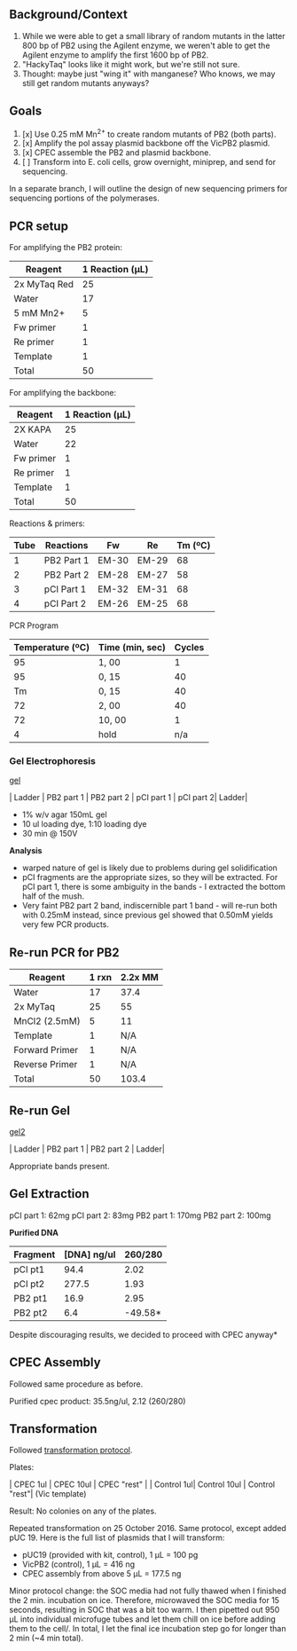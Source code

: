 ## Background/Context

1. While we were able to get a small library of random mutants in the latter 800 bp of PB2 using the Agilent enzyme, we weren't able to get the Agilent enzyme to amplify the first 1600 bp of PB2.
1. "HackyTaq" looks like it might work, but we're still not sure.
1. Thought: maybe just "wing it" with manganese? Who knows, we may still get random mutants anyways?

## Goals

1. [x] Use 0.25 mM Mn<sup>2+</sup> to create random mutants of PB2 (both parts).
1. [x] Amplify the pol assay plasmid backbone off the VicPB2 plasmid.
1. [x] CPEC assemble the PB2 and plasmid backbone.
1. [ ] Transform into E. coli cells, grow overnight, miniprep, and send for sequencing.

In a separate branch, I will outline the design of new sequencing primers for sequencing portions of the polymerases.

## PCR setup

For amplifying the PB2 protein:

| Reagent      | 1 Reaction (µL) |
|--------------|-----------------|
| 2x MyTaq Red | 25              |
| Water        | 17              |
| 5 mM Mn2+    | 5               |
| Fw primer    | 1               |
| Re primer    | 1               |
| Template     | 1               |
| Total        | 50              |

For amplifying the backbone:

| Reagent   | 1 Reaction (µL) |
|-----------|-----------------|
| 2X KAPA   | 25              |
| Water     | 22              |
| Fw primer | 1               |
| Re primer | 1               |
| Template  | 1               |
| Total     | 50              |

Reactions & primers:

| Tube | Reactions  | Fw    | Re    | Tm (ºC) |
|------|------------|-------|-------|---------|
| 1    | PB2 Part 1 | EM-30 | EM-29 | 68      |
| 2    | PB2 Part 2 | EM-28 | EM-27 | 58      |
| 3    | pCI Part 1 | EM-32 | EM-31 | 68      |
| 4    | pCI Part 2 | EM-26 | EM-25 | 68      |

PCR Program

| Temperature (ºC) | Time (min, sec) | Cycles |
|------------------|-----------------|--------|
| 95               | 1, 00           | 1      |
| 95               | 0, 15           | 40     |
| Tm               | 0, 15           | 40     |
| 72               | 2, 00           | 40     |
| 72               | 10, 00          | 1      |
| 4                | hold            | n/a    |

### Gel Electrophoresis

[gel](./20161018-gel-random-pb2-mutatns.JPG)

| Ladder | PB2 part 1 | PB2 part 2 | pCI part 1 | pCI part 2| Ladder|

- 1% w/v agar 150mL gel
- 10 ul loading dye, 1:10 loading dye
- 30 min @ 150V

**Analysis**
- warped nature of gel is likely due to problems during gel solidification
- pCI fragments are the appropriate sizes, so they will be extracted. For pCI part 1, there is some ambiguity in the bands - I extracted the bottom half of the mush.
- Very faint PB2 part 2 band, indiscernible part 1 band - will re-run both with 0.25mM instead, since previous gel showed that 0.50mM yields very few PCR products.

## Re-run PCR for PB2

| Reagent        | 1 rxn | 2.2x MM |
|----------------|-------|---------|
| Water          | 17    | 37.4    |
| 2x MyTaq       | 25    | 55      |
| MnCl2 (2.5mM)  | 5     | 11      |
| Template       | 1     | N/A     |
| Forward Primer | 1     | N/A     |
| Reverse Primer | 1     | N/A     |
| Total          | 50    | 103.4   |

## Re-run Gel

[gel2](./20161019-gel-pb2-rerun.JPG)

| Ladder | PB2 part 1 | PB2 part 2 | Ladder|

Appropriate bands present.

## Gel Extraction

pCI part 1: 62mg
pCI part 2: 83mg
PB2 part 1: 170mg
PB2 part 2: 100mg

**Purified DNA**

| Fragment | [DNA] ng/ul | 260/280 |
|----------|-------------|---------|
| pCI pt1  | 94.4        | 2.02    |
| pCI pt2  | 277.5       | 1.93    |
| PB2 pt1  | 16.9        | 2.95    |
| PB2 pt2  | 6.4         | -49.58*    |

Despite discouraging results, we decided to proceed with CPEC anyway*

## CPEC Assembly

Followed same procedure as before.

Purified cpec product: 35.5ng/ul, 2.12 (260/280)

## Transformation

Followed [transformation protocol](../../protocols/transformation.md).

Plates:

| CPEC 1ul | CPEC 10ul | CPEC "rest" |
| Control 1ul| Control 10ul | Control "rest"| (Vic template)

Result: No colonies on any of the plates.

Repeated transformation on 25 October 2016. Same protocol, except added pUC 19. Here is the full list of plasmids that I will transform:

- pUC19 (provided with kit, control), 1 µL = 100 pg
- VicPB2 (control), 1 µL = 416 ng
- CPEC assembly from above 5 µL = 177.5 ng

Minor protocol change: the SOC media had not fully thawed when I finished the 2 min. incubation on ice. Therefore, microwaved the SOC media for 15 seconds, resulting in SOC that was a bit too warm. I then pipetted out 950 µL into individual microfuge tubes and let them chill on ice before adding them to the cell/. In total, I let the final ice incubation step go for longer than 2 min (~4 min total).
